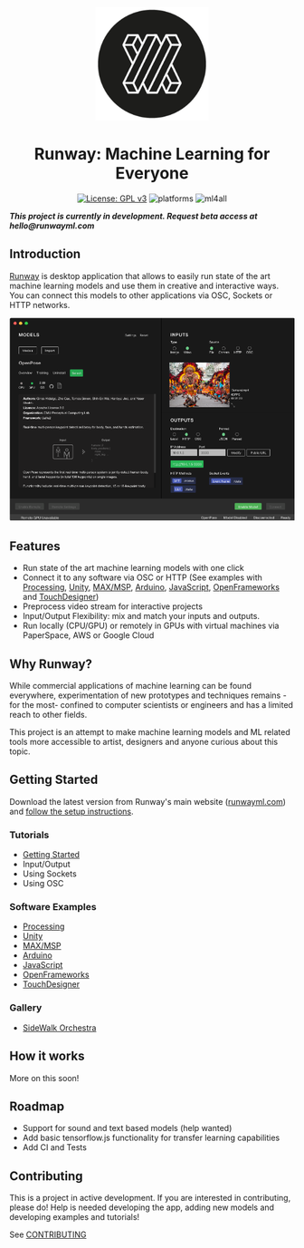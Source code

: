 <p align="center">
  <a href="https://runwayml.com/"><img src="./imgs/logo_circle.png" alt="runway logo" width="200"></a>
</p>

<h1 align="center">Runway: Machine Learning for Everyone</h1>

<p align="center">
  <a href="https://www.gnu.org/licenses/gpl-3.0"><img src="https://img.shields.io/badge/License-GPL%20v3-blue.svg" alt="License: GPL v3"></a>
  <img src="https://img.shields.io/badge/platform-macOS%20%7C%20win--64%20%7C%20linux--64-lightgrey.svg" alt="platforms">
  <img src="https://img.shields.io/badge/machine%20learning-for%20all-green.svg" alt="ml4all">
</p>

**_This project is currently in development. Request beta access at hello@runwayml.com_** 

## Introduction

[Runway](https://runwayml.com/) is desktop application that allows to easily run state of the art machine learning models and use them in creative and interactive ways. You can connect this models to other applications via OSC, Sockets or HTTP networks.

<p align="center">
  <img src="./imgs/demo.png" alt="runway logo" width="740">
</p>

## Features

- Run state of the art machine learning models with one click
- Connect it to any software via OSC or HTTP (See examples with [Processing](https://github.com/runwayml/examples_processing), [Unity](https://github.com/runwayml/examples_unity), [MAX/MSP](https://github.com/runwayml/examples_maxmsp), [Arduino](https://github.com/runwayml/examples_arduino), [JavaScript](https://github.com/runwayml/examples_javascript), [OpenFrameworks](https://github.com/runwayml/examples_openFrameworks) and [TouchDesigner](https://github.com/runwayml/examples_touchDesigner))
- Preprocess video stream for interactive projects
- Input/Output Flexibility: mix and match your inputs and outputs.
- Run locally (CPU/GPU) or remotely in GPUs with virtual machines via PaperSpace, AWS or Google Cloud

## Why Runway?

While commercial applications of machine learning can be found everywhere, experimentation of new prototypes and techniques remains - for the most- confined to computer scientists or engineers and has a limited reach to other fields. 

This project is an attempt to make machine learning models and ML related tools more accessible to artist, designers and anyone curious about this topic.

## Getting Started

Download the latest version from Runway's main website ([runwayml.com](https://runwayml.com/)) and [follow the setup instructions](https://runwayml.com/docs/install/).

### Tutorials
 - [Getting Started](https://runwayml.com/tutorials/getting-started/)
 - Input/Output
 - Using Sockets
 - Using OSC

### Software Examples
  - [Processing](https://github.com/runwayml/examples_processing)
  - [Unity](https://github.com/runwayml/examples_unity)
  - [MAX/MSP](https://github.com/runwayml/examples_maxmsp)
  - [Arduino](https://github.com/runwayml/examples_arduino)
  - [JavaScript](https://github.com/runwayml/examples_javascript)
  - [OpenFrameworks](https://github.com/runwayml/examples_openFrameworks)
  - [TouchDesigner](https://github.com/runwayml/examples_touchDesigner)

### Gallery
  - [SideWalk Orchestra](https://github.com/cvalenzuela/sidewalk_orchestra)

## How it works

More on this soon!

## Roadmap

- Support for sound and text based models (help wanted)
- Add basic tensorflow.js functionality for transfer learning capabilities
- Add CI and Tests

## Contributing

This is a project in active development. If you are interested in contributing, please do!
Help is needed developing the app, adding new models and developing examples and tutorials!

See [CONTRIBUTING](CONTRIBUTING.md)
